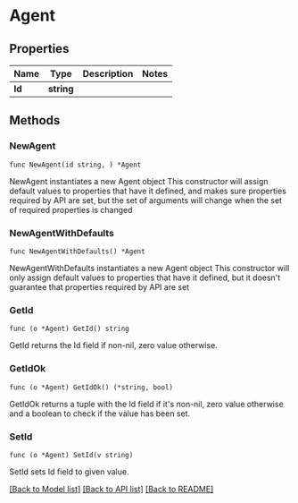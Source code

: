 # Agent

## Properties

Name | Type | Description | Notes
------------ | ------------- | ------------- | -------------
**Id** | **string** |  | 

## Methods

### NewAgent

`func NewAgent(id string, ) *Agent`

NewAgent instantiates a new Agent object
This constructor will assign default values to properties that have it defined,
and makes sure properties required by API are set, but the set of arguments
will change when the set of required properties is changed

### NewAgentWithDefaults

`func NewAgentWithDefaults() *Agent`

NewAgentWithDefaults instantiates a new Agent object
This constructor will only assign default values to properties that have it defined,
but it doesn't guarantee that properties required by API are set

### GetId

`func (o *Agent) GetId() string`

GetId returns the Id field if non-nil, zero value otherwise.

### GetIdOk

`func (o *Agent) GetIdOk() (*string, bool)`

GetIdOk returns a tuple with the Id field if it's non-nil, zero value otherwise
and a boolean to check if the value has been set.

### SetId

`func (o *Agent) SetId(v string)`

SetId sets Id field to given value.



[[Back to Model list]](../README.md#documentation-for-models) [[Back to API list]](../README.md#documentation-for-api-endpoints) [[Back to README]](../README.md)


